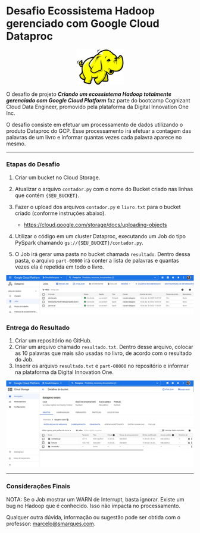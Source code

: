 # Desafio Ecossistema Hadoop gerenciado com Google Cloud Dataproc

<p align="center"><img src="https://github.com/rosacarla/Dio-desafio-dataproc/blob/main/images/Hadoop-1280x959.png" width="125"></p>

O desafio de projeto __*Criando um ecossistema Hadoop totalmente gerenciado com Google Cloud Platform*__ faz parte do bootcamp Cognizant Cloud Data Engineer, promovido pela plataforma da Digital Innovation One Inc.

O desafio consiste em efetuar um processamento de dados utilizando o produto Dataproc do GCP. Esse processamento irá efetuar a contagem das palavras de um livro e informar quantas vezes cada palavra aparece no mesmo.

---

### Etapas do Desafio

1. Criar um bucket no Cloud Storage.
2. Atualizar o arquivo ```contador.py``` com o nome do Bucket criado nas linhas que contém ```{SEU_BUCKET}```.
3. Fazer o upload dos arquivos ```contador.py``` e ```livro.txt``` para o bucket criado (conforme instruções abaixo).
    - https://cloud.google.com/storage/docs/uploading-objects

4. Utilizar o código em um cluster Dataproc, executando um Job do tipo PySpark chamando ```gs://{SEU_BUCKET}/contador.py```.
5. O Job irá gerar uma pasta no bucket chamada ```resultado```. Dentro dessa pasta, o arquivo ```part-00000``` irá conter a lista de palavras e quantas vezes ela é repetida em todo o livro.

<p align="center"><img src="https://github.com/rosacarla/Dio-desafio-dataproc/blob/main/images/jobs-cluster-dataproc.jpg" width="750"></p>

### Entrega do Resultado

1. Criar um repositório no GitHub.
2. Criar um arquivo chamado ```resultado.txt```. Dentro desse arquivo, colocar as 10 palavras que mais são usadas no livro, de acordo com o resultado do Job.
3. Inserir os arquivo ```resultado.txt``` e ```part-00000``` no repositório e informar na plataforma da Digital Innovation One.

<p align="center"><img src="https://github.com/rosacarla/Dio-desafio-dataproc/blob/main/images/bucket-dataproc-cesrs.jpg" width="750"></p>

---

### Considerações Finais

NOTA: Se o Job mostrar um WARN de Interrupt, basta ignorar. Existe um bug no Hadoop que é conhecido. Isso não impacta no processamento.

Qualquer outra dúvida, informação ou sugestão pode ser obtida com o professor: marcelo@smarques.com.
